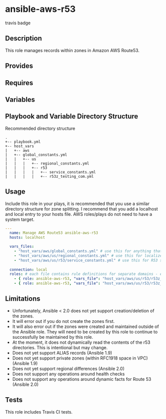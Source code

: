 # ansible-aws-r53

travis badge

## Description 

This role manages records within zones in Amazon AWS Route53.

## Provides

## Requires

## Variables

## Playbook and Variable Directory Structure

Recommended directory structure
```
.
+-- playbook.yml
+-- host_vars
|   +-- aws
|   +-- global_constants.yml
|   |   +-- us
|   |   |   +-- regional_constants.yml
|   |   |   +-- r53
|   |   |   |   +-- service_constants.yml
|   |   |   |   +-- r53z_testing_com.yml
```

## Usage

Include this role in your plays, it is recommended that you use a similar directory structure for zone splitting.
I recommend that you add a localhost and local entry to your hosts file. AWS roles/plays do not need to have a system target.

```yaml
---
  name: Manage AWS Route53 ansible-aws-r53
  hosts: localhost

  vars_files:
    - "host_vars/aws/global_constants.yml" # use this for anything that's needed across all AWS regions/properties
    - "host_vars/aws/us/regional_constants.yml" # use this for localized regional constants
    - "host_vars/aws/us/r53/service_constants.yml" # use this for R53 specific regional constants
    
  connection: local
  roles: # each file contains rule definitions for separate domains - easier to manage and tie in with CI
    - { role: ansible-aws-r53, "vars_file": "host_vars/aws/us/r53/r53z_test_com.yml" }
    - { role: ansible-aws-r53, "vars_file": "host_vars/aws/us/r53/r53z_second_test_com.yml" }
```
    
    
    
## Limitations

- Unfortunately, Ansible < 2.0 does not yet support creation/deletion of the zones.
- It will error out if you do not create the zones first.
- It will also error out if the zones were created and maintained outside of the Ansible role. They will need to be created by this role to continue to successfully be maintained by this role.
- At the moment, it does not dynamically read the contents of the r53 directories. This is intentional but may change.
- Does not yet support ALIAS records (Ansible 1.9)
- Does not yet support private zones (within RFC1918 space in VPC) (Ansible 1.9)
- Does not yet support regional differences (Ansible 2.0)
- Does not support any operations around health checks
- Does not support any operations around dynamic facts for Route 53 (Ansible 2.0)

## Tests
This role includes Travis CI tests.
